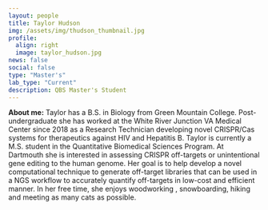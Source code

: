 ```yaml
---
layout: people
title: Taylor Hudson
img: /assets/img/thudson_thumbnail.jpg
profile:
  align: right
  image: taylor_hudson.jpg
news: false
social: false
type: "Master's"
lab_type: "Current"
description: QBS Master's Student
---
```

**About me:** Taylor has a B.S. in Biology from Green Mountain College. Post- undergraduate she has worked at the White River Junction VA Medical Center since 2018 as a Research Technician developing novel CRISPR/Cas systems for therapeutics against HIV and Hepatitis B. Taylor is currently a M.S. student in the Quantitative Biomedical Sciences Program. At Dartmouth she is interested in assessing CRISPR off-targets or unintentional gene editing to the human genome. Her goal is to help develop a novel computational technique to generate off-target libraries that can be used in a NGS workflow to accurately quantify off-targets in low-cost and efficient manner. In her free time, she enjoys woodworking , snowboarding, hiking and meeting as many cats as possible.
